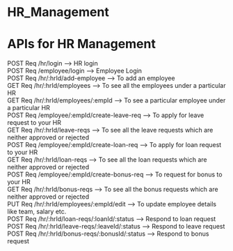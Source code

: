# HR_Management

# APIs for HR Management

 POST Req    /hr/login --> HR login <br />
 POST Req    /employee/login --> Employee Login<br />
 POST Req    /hr/:hrId/add-employee --> To add an employee<br />
 GET  Req    /hr/:hrId/employees --> To see all the employees under a particular HR<br />
 GET  Req    /hr/:hrId/employees/:empId --> To see a particular employee under a particular HR<br />
 POST Req    /employee/:empId/create-leave-req  --> To apply for leave request to your HR<br />
 GET  Req    /hr/:hrId/leave-reqs --> To see all the leave requests which are neither approved or rejected<br />
 POST Req    /employee/:empId/create-loan-req --> To apply for loan request to your HR<br />
 GET  Req    /hr/:hrId/loan-reqs --> To see all the loan requests which are neither approved or rejected<br />
 POST Req    /employee/:empId/create-bonus-req --> To request for bonus to your HR<br />
 GET  Req    /hr/:hrId/bonus-reqs --> To see all the bonus requests which are neither approved or rejected<br />
PUT Req      /hr/:hrId/employees/:empId/edit --> To update employee details like team, salary etc.<br/>
 POST  Req    /hr/:hrId/loan-reqs/:loanId/:status --> Respond to loan request<br />
 POST  Req    /hr/:hrId/leave-reqs/:leaveId/:status --> Respond to leave request<br />
 POST  Req    /hr/:hrId/bonus-reqs/:bonusId/:status --> Respond to bonus request<br />

